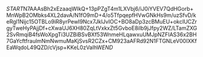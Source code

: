 $START$N7AAAsBh2xEzaaqWIkQ+13pPZgT4m1LXVbj6/iJ0iYVEV7QdHGorb+MnWpB2OMbks4XL2davA/N1fO9mD+4/o5TfpqepfHVwGNkHs9m/uzSfvD/keRgl1Nijc15OTBLo9iR8yrPewI9Ncx7JklJvIOC+BO8aDp3zcBMuEU+okcIUCZrgyTweHyPAjjDf+cXwaUJ6XH80ZqLtVxkxZt5GvboE8ilb9jJfpy2WZ/LTamZXG2SvRmqiB4fsWoXpgTi3UZBiBSvBXf53WnmeHLqawxuUMJpNZFIAS36x2BH7GaYcftfraulmNmNwmuMaKjSvsR2CZx+CM923aAFRd92N1FTGNLeV00IXKfEaWqdoL49QZD/cVjsp+KKeL0zVaIhW$END$